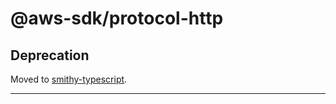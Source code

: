 # @aws-sdk/protocol-http

## Deprecation

Moved to [smithy-typescript](https://github.com/awslabs/smithy-typescript/tree/main/packages).

----